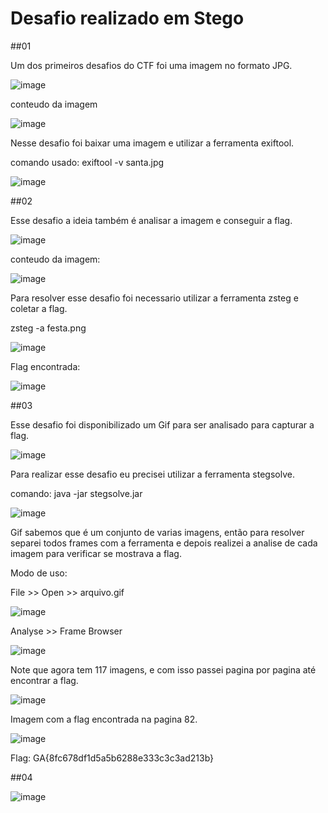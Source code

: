 
# Desafio realizado em Stego


##01

Um dos primeiros desafios do CTF foi uma imagem no formato JPG.

![image](https://user-images.githubusercontent.com/26422836/210899819-1e6cbf34-cd9b-4ed0-9b19-312b7e605f07.png)

conteudo da imagem

![image](https://user-images.githubusercontent.com/26422836/210899837-276f903f-25a1-4889-9497-03b9555150bd.png)

Nesse desafio foi baixar uma imagem e utilizar a ferramenta exiftool.

comando usado: exiftool -v santa.jpg

![image](https://user-images.githubusercontent.com/26422836/210900596-a36f052e-da57-4263-beab-2a85713795e2.png)


##02

Esse desafio a ideia também é analisar a imagem e conseguir a flag.

![image](https://user-images.githubusercontent.com/26422836/210900807-a74d37fc-5e42-4aed-8dd0-fa3b6e880a9a.png)

conteudo da imagem:

![image](https://user-images.githubusercontent.com/26422836/210903620-25314657-e4c8-4992-ba55-037055f245e7.png)


Para resolver esse desafio foi necessario utilizar a ferramenta zsteg e coletar a flag.

zsteg -a festa.png

![image](https://user-images.githubusercontent.com/26422836/210903364-65c25314-66d9-4c53-9b04-eef709df3535.png)

Flag encontrada:

![image](https://user-images.githubusercontent.com/26422836/210903420-a1cc4f81-fcd2-4326-bfdd-3b0b11562180.png)


##03

Esse desafio foi disponibilizado um Gif para ser analisado para capturar a flag.

![image](https://user-images.githubusercontent.com/26422836/210900824-b9be3e85-6c6f-4870-9676-cff59fb2a326.png)

Para realizar esse desafio eu precisei utilizar a ferramenta stegsolve.

comando: java -jar stegsolve.jar

![image](https://user-images.githubusercontent.com/26422836/210905801-5e4a6a81-3cf5-48c9-9578-529ae23d1468.png)

Gif sabemos que é um conjunto de varias imagens, então para resolver separei todos frames com a ferramenta e depois realizei a analise de cada imagem para verificar se mostrava a flag.

Modo de uso: 

File >> Open >> arquivo.gif

![image](https://user-images.githubusercontent.com/26422836/210906078-fdbec264-e6a2-42eb-abc6-2f7a550122c3.png)

Analyse >> Frame Browser

![image](https://user-images.githubusercontent.com/26422836/210906198-cfcba4b1-07bb-4e4a-b560-42149e8c4b3e.png)

Note que agora tem 117 imagens, e com isso passei pagina por pagina até encontrar a flag.

![image](https://user-images.githubusercontent.com/26422836/210906308-fb4de318-29c4-414e-b491-2f745d29d1fa.png)

Imagem com a flag encontrada na pagina 82.

![image](https://user-images.githubusercontent.com/26422836/210906495-e93d5f6d-9d43-427b-9e7c-46355321e338.png)

Flag: GA{8fc678df1d5a5b6288e333c3c3ad213b}

##04

![image](https://user-images.githubusercontent.com/26422836/210900872-2b380afb-3bbf-474d-b182-fb69ad3b1dc9.png)

